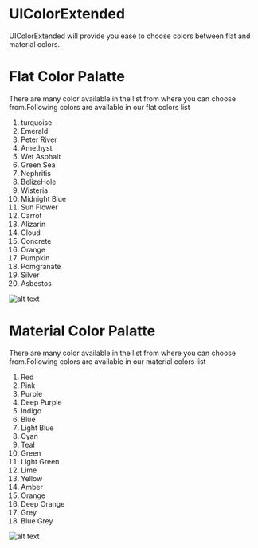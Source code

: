 # UIColorExtended
UIColorExtended will provide you ease to choose colors between flat and material colors.

# Flat Color Palatte
There are many color available in the list from where you can choose from.Following colors are available in our flat colors list
1. turquoise
2. Emerald
3. Peter River
4. Amethyst
5. Wet Asphalt
6. Green Sea
7. Nephritis
8. BelizeHole
9. Wisteria
10. Midnight Blue
11. Sun Flower
12. Carrot
13. Alizarin
14. Cloud
15. Concrete
16. Orange
17. Pumpkin
18. Pomgranate
19. Silver
20. Asbestos

![alt text](https://dl.dropboxusercontent.com/s/9zdazavexf09n55/flatColor.png?dl=0)

# Material Color Palatte
There are many color available in the list from where you can choose from.Following colors are available in our material colors list
1. Red
2. Pink
3. Purple
4. Deep Purple
5. Indigo
6. Blue
7. Light Blue
8. Cyan
9. Teal
10. Green
11. Light Green
12. Lime
13. Yellow
14. Amber
15. Orange
16. Deep Orange
17. Grey
18. Blue Grey

![alt text](https://dl.dropboxusercontent.com/s/gqd8dcowktnu2vc/materialColor.png?dl=0)
